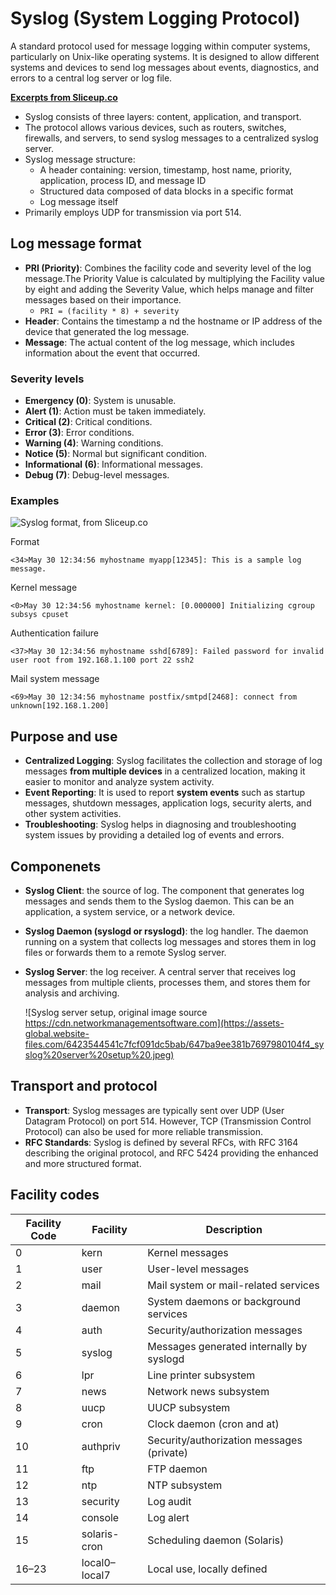 # Syslog (System Logging Protocol)
A standard protocol used for message logging within computer systems, particularly on Unix-like operating systems. It is designed to allow different systems and devices to send log messages about events, diagnostics, and errors to a central log server or log file. 

**[Excerpts from Sliceup.co](https://www.sliceup.co/post/what-is-syslog)**
- Syslog consists of three layers: content, application, and transport. 
- The protocol allows various devices, such as routers, switches, firewalls, and servers, to send syslog messages to a centralized syslog server.
- Syslog message structure:
  - A header containing: version, timestamp, host name, priority, application, process ID, and message ID
  - Structured data composed of data blocks in a specific format 
  - Log message itself 
- Primarily employs UDP for transmission via port 514.

## Log message format
- **PRI (Priority)**: Combines the facility code and severity level of the log message.The Priority Value is calculated by multiplying the Facility value by eight and adding the Severity Value, which helps manage and filter messages based on their importance.
    - `PRI = (facility * 8) + severity`
- **Header**: Contains the timestamp a
nd the hostname or IP address of the device that generated the log message.
- **Message**: The actual content of the log message, which includes information about the event that occurred.

### Severity levels
- **Emergency (0)**: System is unusable.
- **Alert (1)**: Action must be taken immediately.
- **Critical (2)**: Critical conditions.
- **Error (3)**: Error conditions.
- **Warning (4)**: Warning conditions.
- **Notice (5)**: Normal but significant condition.
- **Informational (6)**: Informational messages.
- **Debug (7)**: Debug-level messages.

### Examples
![Syslog format, from Sliceup.co](https://assets-global.website-files.com/6423544541c7fcf091dc5bab/647ba6f19990bad204e18e28_syslog%20message%20format%20.png)

Format
```
<34>May 30 12:34:56 myhostname myapp[12345]: This is a sample log message.
```
Kernel message
```
<0>May 30 12:34:56 myhostname kernel: [0.000000] Initializing cgroup subsys cpuset
```
Authentication failure
```
<37>May 30 12:34:56 myhostname sshd[6789]: Failed password for invalid user root from 192.168.1.100 port 22 ssh2
```
Mail system message
```
<69>May 30 12:34:56 myhostname postfix/smtpd[2468]: connect from unknown[192.168.1.200]
```

## Purpose and use
- **Centralized Logging**: Syslog facilitates the collection and storage of log messages **from multiple devices** in a centralized location, making it easier to monitor and analyze system activity.
- **Event Reporting**: It is used to report **system events** such as startup messages, shutdown messages, application logs, security alerts, and other system activities.
- **Troubleshooting**: Syslog helps in diagnosing and troubleshooting system issues by providing a detailed log of events and errors.

## Componenets
- **Syslog Client**: the source of log. The component that generates log messages and sends them to the Syslog daemon. This can be an application, a system service, or a network device.
- **Syslog Daemon (syslogd or rsyslogd)**: the log handler. The daemon running on a system that collects log messages and stores them in log files or forwards them to a remote Syslog server.
- **Syslog Server**: the log receiver. A central server that receives log messages from multiple clients, processes them, and stores them for analysis and archiving.

    ![Syslog server setup, original image source https://cdn.networkmanagementsoftware.com](https://assets-global.website-files.com/6423544541c7fcf091dc5bab/647ba9ee381b7697980104f4_syslog%20server%20setup%20.jpeg)

## Transport and protocol
- **Transport**: Syslog messages are typically sent over UDP (User Datagram Protocol) on port 514. However, TCP (Transmission Control Protocol) can also be used for more reliable transmission.
- **RFC Standards**: Syslog is defined by several RFCs, with RFC 3164 describing the original protocol, and RFC 5424 providing the enhanced and more structured format.

## Facility codes 

| Facility Code | Facility       | Description                              |
|---------------|----------------|------------------------------------------|
| 0             | kern           | Kernel messages                          |
| 1             | user           | User-level messages                      |
| 2             | mail           | Mail system or mail-related services     |
| 3             | daemon         | System daemons or background services    |
| 4             | auth           | Security/authorization messages          |
| 5             | syslog         | Messages generated internally by syslogd |
| 6             | lpr            | Line printer subsystem                   |
| 7             | news           | Network news subsystem                   |
| 8             | uucp           | UUCP subsystem                           |
| 9             | cron           | Clock daemon (cron and at)               |
| 10            | authpriv       | Security/authorization messages (private)|
| 11            | ftp            | FTP daemon                               |
| 12            | ntp            | NTP subsystem                            |
| 13            | security       | Log audit                                |
| 14            | console        | Log alert                                |
| 15            | solaris-cron   | Scheduling daemon (Solaris)              |
| 16–23         | local0–local7  | Local use, locally defined               |

